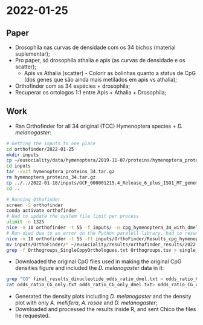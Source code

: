 # 2022-01-25

## Paper
- Drosophila nas curvas de densidade com os 34 bichos (material suplementar);
- Pro paper, só drosophila athalia e apis (as curvas de densidade e os scatter);
	- Apis vs Athalia (scatter) - Colorir as bolinhas quanto a status de CpG (dos genes que são ainda mais metilados em apis vs athalia);
- Orthofinder com as 34 espécies + drosophila;
- Recuperar os ortologos 1:1 entre Apis + Athalia + Drosophila;

## Work
- Ran Orthofinder for all 34 original (TCC) Hymenoptera species + *D. melanogaster*:
```bash
# Getting the inputs to one place
cd orthofinder/2022-01-25
mkdir inputs
cp ~/eusociality/data/hymenoptera/2019-11-07/proteins/hymenoptera_proteins_34.tar.gz inputs/
cd inputs
tar -xvzf hymenoptera_proteins_34.tar.gz
rm hymenoptera_proteins_34.tar.gz
cp ../../2022-01-18/inputs/GCF_000001215.4_Release_6_plus_ISO1_MT_genomic.gbff_nt.fasta.longest.ids.aa.fa .
cd ..

# Running Othofinder
screen -S orthofinder
conda activate orthofinder
# Had to update the system file limit per process
ulimit -n 1325
nice -n 10 orthofinder -t 55 -f inputs/ -n cpg_hymenoptera_34_with_dmel
# Run died due to an error on the Python paralell library, had to resume with
nice -n 10 orthofinder -t 55 -ft inputs/OrthoFinder/Results_cpg_hymenoptera_34_with_dmel_1/ -n cpg_hymenoptera_34_with_dmel -a 1
mv inputs/OrthoFinder/* ~/eusociality/results/orthofinder_results/2022-01-25/
grep -f Orthogroups_SingleCopyOrthologues.txt Orthogroups.tsv > single_copy_orthogroups_to_ids.tsv
```
- Downloaded the original CpG files used in making the original CpG densities figure and included the *D. melanogaster* data in it:
```bash
grep "CG" final_results_dinucleotide_odds_ratio_dmel.txt > odds_ratio_CG_only_dmel.txt
cat odds_ratio_CG_only.txt odds_ratio_CG_only_dmel.txt> odds_ratio_CG_only_34_with_dmel.txt
```
- Generated the density plots including *D. melanogaster* and the density plot with only *A. mellifera*, *A. rosae* and *D. melanogaster*;
- Downloaded and processed the results inside R, and sent Chico the files he requested.